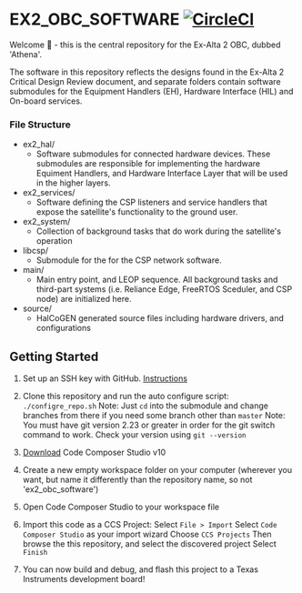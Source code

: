 # EX2_OBC_SOFTWARE  [![CircleCI](https://circleci.com/gh/AlbertaSat/ex2_obc_software.svg?style=svg)](https://circleci.com/gh/AlbertaSat/ex2_obc_software)
Welcome 👋 - this is the central repository for the Ex-Alta 2 OBC, dubbed 'Athena'. 

The software in this repository reflects the designs found in the Ex-Alta 2 Critical Design Review document, and separate folders contain software submodules for the Equipment Handlers (EH), Hardware Interface (HIL) and On-board services.

### File Structure
* ex2_hal/
	* Software submodules for connected hardware devices. These submodules are responsible for implementing the hardware Equiment Handlers, and Hardware Interface Layer that will be used in the higher layers.
* ex2_services/
	* Software defining the CSP listeners and service handlers that expose the satellite's functionality to the ground user.
* ex2_system/
	* Collection of background tasks that do work during the satellite's operation
* libcsp/
	* Submodule for the for the CSP network software.
* main/
	* Main entry point, and LEOP sequence. All background tasks and third-part systems (i.e. Reliance Edge, FreeRTOS Sceduler, and CSP node) are initialized here.
* source/
	* HalCoGEN generated source files including hardware drivers, and configurations

## Getting Started
1. Set up an SSH key with GitHub. [Instructions](https://docs.github.com/en/github/authenticating-to-github/connecting-to-github-with-ssh/adding-a-new-ssh-key-to-your-github-account)

2. Clone this repository and run the auto configure script:
```./configre_repo.sh```
Note: Just `cd` into the submodule and change branches from there if you need some branch other than `master`
Note: You must have git version 2.23 or greater in order for the git switch command to work. Check your version using ```git --version```

3. [Download](https://software-dl.ti.com/ccs/esd/documents/ccs_downloads.html) Code Composer Studio v10 

4. Create a new empty workspace folder on your computer (wherever you want, but name it differently than the repository name, so not 'ex2_obc_software')

5. Open Code Composer Studio to your workspace file

6. Import this code as a CCS Project:
	Select `File > Import`
	Select `Code Composer Studio` as your import wizard
	Choose `CCS Projects`
	Then browse the this repository, and select the discovered project
	Select `Finish`

7. You  can now build and debug, and flash this project to a Texas Instruments development board!
